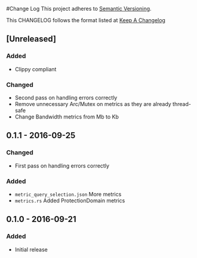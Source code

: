 #Change Log
This project adheres to [Semantic Versioning](http://semver.org/).

This CHANGELOG follows the format listed at [Keep A Changelog](http://keepachangelog.com/)

## [Unreleased]
### Added
- Clippy compliant

### Changed
- Second pass on handling errors correctly
- Remove unnecessary Arc/Mutex on metrics as they are already thread-safe
- Change Bandwidth metrics from Mb to Kb

## 0.1.1 - 2016-09-25
### Changed
- First pass on handling errors correctly

### Added
- `metric_query_selection.json` More metrics
- `metrics.rs` Added ProtectionDomain metrics

## 0.1.0 - 2016-09-21
### Added
- Initial release

